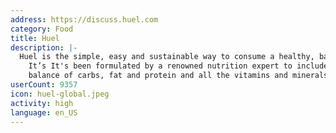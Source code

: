 ```yaml
---
address: https://discuss.huel.com
category: Food
title: Huel
description: |-
  Huel is the simple, easy and sustainable way to consume a healthy, balanced diet.
    It’s It's been formulated by a renowned nutrition expert to include the perfect
    balance of carbs, fat and protein and all the vitamins and minerals your body needs.
userCount: 9357
icon: huel-global.jpeg
activity: high
language: en_US
---
```

